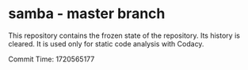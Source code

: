 # samba - master branch

This repository contains the frozen state of the repository.
Its history is cleared. It is used only for static code
analysis with Codacy.

Commit Time: 1720565177